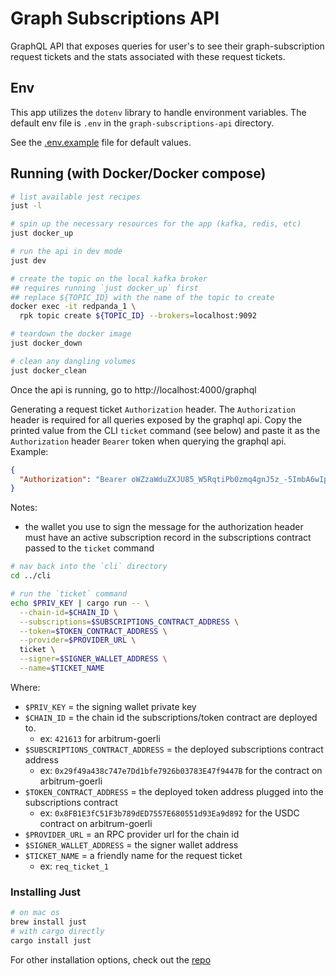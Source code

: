 # Graph Subscriptions API

GraphQL API that exposes queries for user's to see their graph-subscription request tickets and the stats associated with these request tickets.

## Env

This app utilizes the `dotenv` library to handle environment variables. The default env file is `.env` in the `graph-subscriptions-api` directory.

See the [.env.example](./.env.example) file for default values.

## Running (with Docker/Docker compose)

```bash
# list available jest recipes
just -l

# spin up the necessary resources for the app (kafka, redis, etc)
just docker_up

# run the api in dev mode
just dev

# create the topic on the local kafka broker
## requires running `just docker_up` first
## replace ${TOPIC_ID} with the name of the topic to create
docker exec -it redpanda_1 \
  rpk topic create ${TOPIC_ID} --brokers=localhost:9092

# teardown the docker image
just docker_down

# clean any dangling volumes
just docker_clean
```

Once the api is running, go to http://localhost:4000/graphql

Generating a request ticket `Authorization` header.
The `Authorization` header is required for all queries exposed by the graphql api.
Copy the printed value from the CLI `ticket` command (see below) and paste it as the `Authorization` header `Bearer` token when querying the graphql api. Example:

```json
{
  "Authorization": "Bearer oWZzaWduZXJU85_W5RqtiPb0zmq4gnJ5z_-5ImbA6wIp3scGHIyDvZ3rbuxtrpn3g77L1StaJf1smrTVSkIgBeV0vPEePGiZWSi3AuklQ5kJPvQi80b9TcLoUKvUGw"
}
```

Notes:

- the wallet you use to sign the message for the authorization header must have an active subscription record in the subscriptions contract passed to the `ticket` command

```bash
# nav back into the `cli` directory
cd ../cli

# run the `ticket` command
echo $PRIV_KEY | cargo run -- \
  --chain-id=$CHAIN_ID \
  --subscriptions=$SUBSCRIPTIONS_CONTRACT_ADDRESS \
  --token=$TOKEN_CONTRACT_ADDRESS \
  --provider=$PROVIDER_URL \
  ticket \
  --signer=$SIGNER_WALLET_ADDRESS \
  --name=$TICKET_NAME
```

Where:

- `$PRIV_KEY` = the signing wallet private key
- `$CHAIN_ID` = the chain id the subscriptions/token contract are deployed to.
  - ex: `421613` for arbitrum-goerli
- `$SUBSCRIPTIONS_CONTRACT_ADDRESS` = the deployed subscriptions contract address
  - ex: `0x29f49a438c747e7Dd1bfe7926b03783E47f9447B` for the contract on arbitrum-goerli
- `$TOKEN_CONTRACT_ADDRESS` = the deployed token address plugged into the subscriptions contract
  - ex: `0x8FB1E3fC51F3b789dED7557E680551d93Ea9d892` for the USDC contract on arbitrum-goerli
- `$PROVIDER_URL` = an RPC provider url for the chain id
- `$SIGNER_WALLET_ADDRESS` = the signer wallet address
- `$TICKET_NAME` = a friendly name for the request ticket
  - ex: `req_ticket_1`

### Installing Just

```bash
# on mac os
brew install just
# with cargo directly
cargo install just
```

For other installation options, check out the [repo](https://github.com/casey/just#packages)
